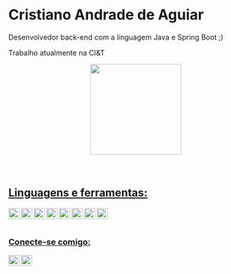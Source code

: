   
# Cristiano Andrade de Aguiar
  
Desenvolvedor back-end com a linguagem Java e Spring Boot ;)

Trabalho atualmente na CI&T

<div align="center">
  <a href="https://github.com/cristianoaguiarofc">
  <img height="180em" src="https://github-readme-stats.vercel.app/api?username=cristianoaguiarofc&show_icons=true&theme=aura_dark&include_all_commits=true&count_private=true"/>
</div>
  
<br/>
<br/>
  
 ## Linguagens e ferramentas:
 <img align="left" alt="Sass" width="22px" src="https://cdn.jsdelivr.net/gh/devicons/devicon/icons/vscode/vscode-original.svg" />
 <img align="left" alt="Sass" width="22px" src="https://cdn.jsdelivr.net/gh/devicons/devicon/icons/java/java-original.svg" />
 <img align="left" alt="Sass" width="22px" src="https://cdn.jsdelivr.net/gh/devicons/devicon/icons/spring/spring-original.svg" />
 <img align="left" alt="Sass" width="22px" src="https://cdn.jsdelivr.net/gh/devicons/devicon/icons/git/git-original.svg" />
 <img align="left" alt="Sass" width="22px" src="https://cdn.jsdelivr.net/gh/devicons/devicon/icons/intellij/intellij-original.svg" />
 <img align="left" alt="Sass" width="22px" src="https://cdn.jsdelivr.net/gh/devicons/devicon/icons/gitlab/gitlab-original.svg" />
 <img align="left" alt="Sass" width="22px" src="https://cdn.jsdelivr.net/gh/devicons/devicon/icons/github/github-original.svg" />
 <img align="left" alt="Sass" width="22px" src="https://cdn.jsdelivr.net/gh/devicons/devicon/icons/bash/bash-original.svg" />
  
<br/>
<br/>
  
### Conecte-se comigo:
[<img align="left" alt="codeSTACKr | LinkedIn" width="22px" src="https://cdn.jsdelivr.net/npm/simple-icons@v3/icons/linkedin.svg" />][linkedin]
[<img align="left" alt="codeSTACKr | Instagram" width="22px" src="https://cdn.jsdelivr.net/npm/simple-icons@v3/icons/instagram.svg" />][instagram]

[linkedin]: https://www.linkedin.com/in/cristiano-aguiar-8477b2192/
[instagram]: https://www.instagram.com/cristianoaguiarofc/
